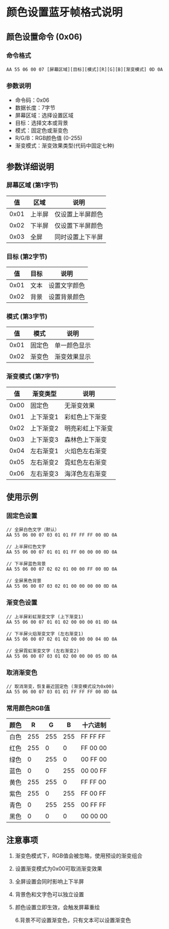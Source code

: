 # 颜色设置蓝牙帧格式说明

## 颜色设置命令 (0x06)

### 命令格式
```
AA 55 06 00 07 [屏幕区域][目标][模式][R][G][B][渐变模式] 0D 0A
```

### 参数说明
- 命令码：0x06
- 数据长度：7字节
- 屏幕区域：选择设置区域
- 目标：选择文本或背景
- 模式：固定色或渐变色
- R/G/B：RGB颜色值 (0-255)
- 渐变模式：渐变效果类型(代码中固定七种)

## 参数详细说明

### 屏幕区域 (第1字节)
| 值 | 区域 | 说明 |
|---|------|------|
| 0x01 | 上半屏 | 仅设置上半屏颜色 |
| 0x02 | 下半屏 | 仅设置下半屏颜色 |
| 0x03 | 全屏 | 同时设置上下半屏 |

### 目标 (第2字节)
| 值 | 目标 | 说明 |
|---|------|------|
| 0x01 | 文本 | 设置文字颜色 |
| 0x02 | 背景 | 设置背景颜色 |

### 模式 (第3字节)
| 值 | 模式 | 说明 |
|---|------|------|
| 0x01 | 固定色 | 单一颜色显示 |
| 0x02 | 渐变色 | 渐变效果显示 |

### 渐变模式 (第7字节)
| 值 | 渐变类型 | 说明 |
|---|----------|------|
| 0x00 | 固定色 | 无渐变效果 |
| 0x01 | 上下渐变1 | 彩虹色上下渐变 |
| 0x02 | 上下渐变2 | 明亮彩虹上下渐变 |
| 0x03 | 上下渐变3 | 森林色上下渐变 |
| 0x04 | 左右渐变1 | 火焰色左右渐变 |
| 0x05 | 左右渐变2 | 霓虹色左右渐变 |
| 0x06 | 左右渐变3 | 海洋色左右渐变 |

## 使用示例

### 固定色设置
```
// 全屏白色文字（默认）
AA 55 06 00 07 03 01 01 FF FF FF 00 0D 0A

// 上半屏红色文字
AA 55 06 00 07 01 01 01 FF 00 00 00 0D 0A

// 下半屏蓝色背景
AA 55 06 00 07 02 02 01 00 00 FF 00 0D 0A

// 全屏黑色背景
AA 55 06 00 07 03 02 01 00 00 00 00 0D 0A
```

### 渐变色设置
```
// 上半屏彩虹渐变文字 (上下渐变1)
AA 55 06 00 07 01 01 02 00 00 00 01 0D 0A

// 下半屏火焰渐变文字 (左右渐变1)
AA 55 06 00 07 02 01 02 00 00 00 04 0D 0A

// 全屏霓虹渐变文字 (左右渐变2)
AA 55 06 00 07 03 01 02 00 00 00 05 0D 0A
```

### 取消渐变色
```
// 取消渐变，恢复最近固定色 (渐变模式设为0x00)
AA 55 06 00 07 03 01 01 FF FF FF 00 0D 0A
```

### 常用颜色RGB值
| 颜色 | R | G | B | 十六进制 |
|------|---|---|---|----------|
| 白色 | 255 | 255 | 255 | FF FF FF |
| 红色 | 255 | 0 | 0 | FF 00 00 |
| 绿色 | 0 | 255 | 0 | 00 FF 00 |
| 蓝色 | 0 | 0 | 255 | 00 00 FF |
| 黄色 | 255 | 255 | 0 | FF FF 00 |
| 紫色 | 255 | 0 | 255 | FF 00 FF |
| 青色 | 0 | 255 | 255 | 00 FF FF |
| 黑色 | 0 | 0 | 0 | 00 00 00 |

## 注意事项
1. 渐变色模式下，RGB值会被忽略，使用预设的渐变组合
2. 设置渐变模式为0x00可取消渐变效果
3. 全屏设置会同时影响上下半屏
4. 背景色和文字色可以独立设置
5. 颜色设置立即生效，会触发屏幕重绘

   6.背景不可设置渐变色，只有文本可以设置渐变色